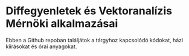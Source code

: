 # Diffegyenletek és Vektoranalízis Mérnöki alkalmazásai

Ebben a Github repoban találjátok a tárgyhoz kapcsolódó kódokat, házi kiírásokat és órai anyagokat. 
